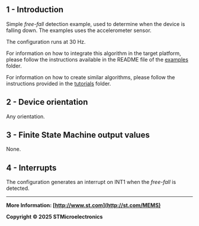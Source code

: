 ## 1 - Introduction

Simple *free-fall* detection example, used to determine when the device is falling down. The examples uses the accelerometer sensor.

The configuration runs at 30 Hz.

For information on how to integrate this algorithm in the target platform, please follow the instructions available in the README file of the [examples](../../../examples) folder.

For information on how to create similar algorithms, please follow the instructions provided in the [tutorials](../../../tutorials) folder.

## 2 - Device orientation

Any orientation.

## 3 - Finite State Machine output values

None.

## 4 - Interrupts

The configuration generates an interrupt on INT1 when the *free-fall* is detected.

------

**More Information: [http://www.st.com](http://st.com/MEMS)**

**Copyright © 2025 STMicroelectronics**